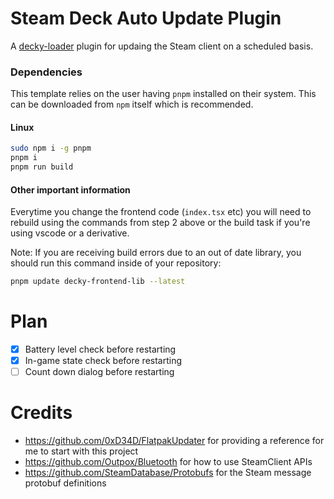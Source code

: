 # Steam Deck Auto Update Plugin
A [decky-loader](https://github.com/SteamDeckHomebrew/deckly-loader) plugin for updaing the Steam client on a scheduled basis.

### Dependencies

This template relies on the user having `pnpm` installed on their system.
This can be downloaded from `npm` itself which is recommended.

#### Linux

```bash
sudo npm i -g pnpm
pnpm i
pnpm run build
```

#### Other important information

Everytime you change the frontend code (`index.tsx` etc) you will need to rebuild using the commands from step 2 above or the build task if you're using vscode or a derivative.

Note: If you are receiving build errors due to an out of date library, you should run this command inside of your repository:

```bash
pnpm update decky-frontend-lib --latest
```

# Plan
- [x] Battery level check before restarting
- [x] In-game state check before restarting
- [ ] Count down dialog before restarting

# Credits
* https://github.com/0xD34D/FlatpakUpdater for providing a reference for me to start with this project
* https://github.com/Outpox/Bluetooth for how to use SteamClient APIs
* https://github.com/SteamDatabase/Protobufs for the Steam message protobuf definitions

